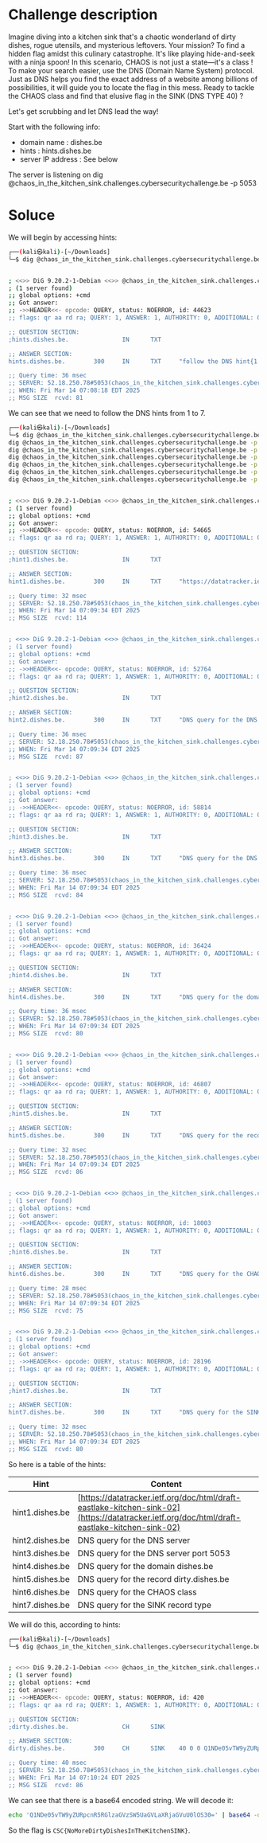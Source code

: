 # Challenge description

Imagine diving into a kitchen sink that's a chaotic wonderland of dirty dishes, rogue utensils, and mysterious leftovers.
Your mission? To find a hidden flag amidst this culinary catastrophe.
It's like playing hide-and-seek with a ninja spoon!
In this scenario, CHAOS is not just a state—it's a class !
To make your search easier, use the DNS (Domain Name System) protocol.
Just as DNS helps you find the exact address of a website among billions of possibilities, it will guide you to locate the flag in this mess.
Ready to tackle the CHAOS class and find that elusive flag in the SINK (DNS TYPE 40) ?

Let's get scrubbing and let DNS lead the way!

Start with the following info:
- domain name : dishes.be
- hints : hints.dishes.be
- server IP address : See below

The server is listening on
dig @chaos_in_the_kitchen_sink.challenges.cybersecuritychallenge.be -p 5053

# Soluce

We will begin by accessing hints:

```sh
┌──(kali㉿kali)-[~/Downloads]
└─$ dig @chaos_in_the_kitchen_sink.challenges.cybersecuritychallenge.be -p 5053 hints.dishes.be TXT


; <<>> DiG 9.20.2-1-Debian <<>> @chaos_in_the_kitchen_sink.challenges.cybersecuritychallenge.be -p 5053 hints.dishes.be TXT
; (1 server found)
;; global options: +cmd
;; Got answer:
;; ->>HEADER<<- opcode: QUERY, status: NOERROR, id: 44623
;; flags: qr aa rd ra; QUERY: 1, ANSWER: 1, AUTHORITY: 0, ADDITIONAL: 0

;; QUESTION SECTION:
;hints.dishes.be.               IN      TXT

;; ANSWER SECTION:
hints.dishes.be.        300     IN      TXT     "follow the DNS hint{1..7}.dishes.be"

;; Query time: 36 msec
;; SERVER: 52.18.250.78#5053(chaos_in_the_kitchen_sink.challenges.cybersecuritychallenge.be) (UDP)
;; WHEN: Fri Mar 14 07:08:18 EDT 2025
;; MSG SIZE  rcvd: 81
```

We can see that we need to follow the DNS hints from 1 to 7.

```sh
┌──(kali㉿kali)-[~/Downloads]
└─$ dig @chaos_in_the_kitchen_sink.challenges.cybersecuritychallenge.be -p 5053 hint1.dishes.be TXT
dig @chaos_in_the_kitchen_sink.challenges.cybersecuritychallenge.be -p 5053 hint2.dishes.be TXT
dig @chaos_in_the_kitchen_sink.challenges.cybersecuritychallenge.be -p 5053 hint3.dishes.be TXT
dig @chaos_in_the_kitchen_sink.challenges.cybersecuritychallenge.be -p 5053 hint4.dishes.be TXT
dig @chaos_in_the_kitchen_sink.challenges.cybersecuritychallenge.be -p 5053 hint5.dishes.be TXT
dig @chaos_in_the_kitchen_sink.challenges.cybersecuritychallenge.be -p 5053 hint6.dishes.be TXT
dig @chaos_in_the_kitchen_sink.challenges.cybersecuritychallenge.be -p 5053 hint7.dishes.be TXT


; <<>> DiG 9.20.2-1-Debian <<>> @chaos_in_the_kitchen_sink.challenges.cybersecuritychallenge.be -p 5053 hint1.dishes.be TXT
; (1 server found)
;; global options: +cmd
;; Got answer:
;; ->>HEADER<<- opcode: QUERY, status: NOERROR, id: 54665
;; flags: qr aa rd ra; QUERY: 1, ANSWER: 1, AUTHORITY: 0, ADDITIONAL: 0

;; QUESTION SECTION:
;hint1.dishes.be.               IN      TXT

;; ANSWER SECTION:
hint1.dishes.be.        300     IN      TXT     "https://datatracker.ietf.org/doc/html/draft-eastlake-kitchen-sink-02"

;; Query time: 32 msec
;; SERVER: 52.18.250.78#5053(chaos_in_the_kitchen_sink.challenges.cybersecuritychallenge.be) (UDP)
;; WHEN: Fri Mar 14 07:09:34 EDT 2025
;; MSG SIZE  rcvd: 114


; <<>> DiG 9.20.2-1-Debian <<>> @chaos_in_the_kitchen_sink.challenges.cybersecuritychallenge.be -p 5053 hint2.dishes.be TXT
; (1 server found)
;; global options: +cmd
;; Got answer:
;; ->>HEADER<<- opcode: QUERY, status: NOERROR, id: 52764
;; flags: qr aa rd ra; QUERY: 1, ANSWER: 1, AUTHORITY: 0, ADDITIONAL: 0

;; QUESTION SECTION:
;hint2.dishes.be.               IN      TXT

;; ANSWER SECTION:
hint2.dishes.be.        300     IN      TXT     "DNS query for the DNS server <IP address>"

;; Query time: 36 msec
;; SERVER: 52.18.250.78#5053(chaos_in_the_kitchen_sink.challenges.cybersecuritychallenge.be) (UDP)
;; WHEN: Fri Mar 14 07:09:34 EDT 2025
;; MSG SIZE  rcvd: 87


; <<>> DiG 9.20.2-1-Debian <<>> @chaos_in_the_kitchen_sink.challenges.cybersecuritychallenge.be -p 5053 hint3.dishes.be TXT
; (1 server found)
;; global options: +cmd
;; Got answer:
;; ->>HEADER<<- opcode: QUERY, status: NOERROR, id: 58814
;; flags: qr aa rd ra; QUERY: 1, ANSWER: 1, AUTHORITY: 0, ADDITIONAL: 0

;; QUESTION SECTION:
;hint3.dishes.be.               IN      TXT

;; ANSWER SECTION:
hint3.dishes.be.        300     IN      TXT     "DNS query for the DNS server port 5053"

;; Query time: 36 msec
;; SERVER: 52.18.250.78#5053(chaos_in_the_kitchen_sink.challenges.cybersecuritychallenge.be) (UDP)
;; WHEN: Fri Mar 14 07:09:34 EDT 2025
;; MSG SIZE  rcvd: 84


; <<>> DiG 9.20.2-1-Debian <<>> @chaos_in_the_kitchen_sink.challenges.cybersecuritychallenge.be -p 5053 hint4.dishes.be TXT
; (1 server found)
;; global options: +cmd
;; Got answer:
;; ->>HEADER<<- opcode: QUERY, status: NOERROR, id: 36424
;; flags: qr aa rd ra; QUERY: 1, ANSWER: 1, AUTHORITY: 0, ADDITIONAL: 0

;; QUESTION SECTION:
;hint4.dishes.be.               IN      TXT

;; ANSWER SECTION:
hint4.dishes.be.        300     IN      TXT     "DNS query for the domain dishes.be"

;; Query time: 36 msec
;; SERVER: 52.18.250.78#5053(chaos_in_the_kitchen_sink.challenges.cybersecuritychallenge.be) (UDP)
;; WHEN: Fri Mar 14 07:09:34 EDT 2025
;; MSG SIZE  rcvd: 80


; <<>> DiG 9.20.2-1-Debian <<>> @chaos_in_the_kitchen_sink.challenges.cybersecuritychallenge.be -p 5053 hint5.dishes.be TXT
; (1 server found)
;; global options: +cmd
;; Got answer:
;; ->>HEADER<<- opcode: QUERY, status: NOERROR, id: 46807
;; flags: qr aa rd ra; QUERY: 1, ANSWER: 1, AUTHORITY: 0, ADDITIONAL: 0

;; QUESTION SECTION:
;hint5.dishes.be.               IN      TXT

;; ANSWER SECTION:
hint5.dishes.be.        300     IN      TXT     "DNS query for the record dirty.dishes.be"

;; Query time: 32 msec
;; SERVER: 52.18.250.78#5053(chaos_in_the_kitchen_sink.challenges.cybersecuritychallenge.be) (UDP)
;; WHEN: Fri Mar 14 07:09:34 EDT 2025
;; MSG SIZE  rcvd: 86


; <<>> DiG 9.20.2-1-Debian <<>> @chaos_in_the_kitchen_sink.challenges.cybersecuritychallenge.be -p 5053 hint6.dishes.be TXT
; (1 server found)
;; global options: +cmd
;; Got answer:
;; ->>HEADER<<- opcode: QUERY, status: NOERROR, id: 18003
;; flags: qr aa rd ra; QUERY: 1, ANSWER: 1, AUTHORITY: 0, ADDITIONAL: 0

;; QUESTION SECTION:
;hint6.dishes.be.               IN      TXT

;; ANSWER SECTION:
hint6.dishes.be.        300     IN      TXT     "DNS query for the CHAOS class"

;; Query time: 28 msec
;; SERVER: 52.18.250.78#5053(chaos_in_the_kitchen_sink.challenges.cybersecuritychallenge.be) (UDP)
;; WHEN: Fri Mar 14 07:09:34 EDT 2025
;; MSG SIZE  rcvd: 75


; <<>> DiG 9.20.2-1-Debian <<>> @chaos_in_the_kitchen_sink.challenges.cybersecuritychallenge.be -p 5053 hint7.dishes.be TXT
; (1 server found)
;; global options: +cmd
;; Got answer:
;; ->>HEADER<<- opcode: QUERY, status: NOERROR, id: 28196
;; flags: qr aa rd ra; QUERY: 1, ANSWER: 1, AUTHORITY: 0, ADDITIONAL: 0

;; QUESTION SECTION:
;hint7.dishes.be.               IN      TXT

;; ANSWER SECTION:
hint7.dishes.be.        300     IN      TXT     "DNS query for the SINK record type"

;; Query time: 32 msec
;; SERVER: 52.18.250.78#5053(chaos_in_the_kitchen_sink.challenges.cybersecuritychallenge.be) (UDP)
;; WHEN: Fri Mar 14 07:09:34 EDT 2025
;; MSG SIZE  rcvd: 80
```

So here is a table of the hints:

| Hint | Content |
|------|---------|
| hint1.dishes.be | [https://datatracker.ietf.org/doc/html/draft-eastlake-kitchen-sink-02](https://datatracker.ietf.org/doc/html/draft-eastlake-kitchen-sink-02) |
| hint2.dishes.be | DNS query for the DNS server <IP address> |
| hint3.dishes.be | DNS query for the DNS server port 5053 |
| hint4.dishes.be | DNS query for the domain dishes.be |
| hint5.dishes.be | DNS query for the record dirty.dishes.be |
| hint6.dishes.be | DNS query for the CHAOS class |
| hint7.dishes.be | DNS query for the SINK record type |

We will do this, according to hints:

```sh
┌──(kali㉿kali)-[~/Downloads]
└─$ dig @chaos_in_the_kitchen_sink.challenges.cybersecuritychallenge.be -p 5053 dirty.dishes.be TYPE40 -c CH


; <<>> DiG 9.20.2-1-Debian <<>> @chaos_in_the_kitchen_sink.challenges.cybersecuritychallenge.be -p 5053 dirty.dishes.be TYPE40 -c CH
; (1 server found)
;; global options: +cmd
;; Got answer:
;; ->>HEADER<<- opcode: QUERY, status: NOERROR, id: 420
;; flags: qr aa rd ra; QUERY: 1, ANSWER: 1, AUTHORITY: 0, ADDITIONAL: 0

;; QUESTION SECTION:
;dirty.dishes.be.               CH      SINK

;; ANSWER SECTION:
dirty.dishes.be.        300     CH      SINK    40 0 0 Q1NDe05vTW9yZURpcnR5RGlzaGVzSW5UaGVLaXRjaGVuU0lOS30=

;; Query time: 40 msec
;; SERVER: 52.18.250.78#5053(chaos_in_the_kitchen_sink.challenges.cybersecuritychallenge.be) (UDP)
;; WHEN: Fri Mar 14 07:10:24 EDT 2025
;; MSG SIZE  rcvd: 86
```

We can see that there is a base64 encoded string. We will decode it:

```sh
echo 'Q1NDe05vTW9yZURpcnR5RGlzaGVzSW5UaGVLaXRjaGVuU0lOS30=' | base64 -d
```

So the flag is `CSC{NoMoreDirtyDishesInTheKitchenSINK}`.
